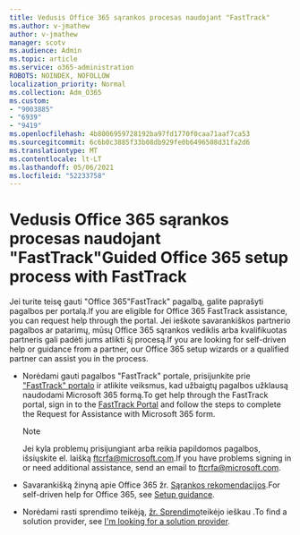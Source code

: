 ```yaml
---
title: Vedusis Office 365 sąrankos procesas naudojant "FastTrack"
ms.author: v-jmathew
author: v-jmathew
manager: scotv
ms.audience: Admin
ms.topic: article
ms.service: o365-administration
ROBOTS: NOINDEX, NOFOLLOW
localization_priority: Normal
ms.collection: Adm_O365
ms.custom:
- "9003885"
- "6939"
- "9419"
ms.openlocfilehash: 4b8006959728192ba97fd1770f0caa71aaf7ca53
ms.sourcegitcommit: 6c6b0c3885f33b08db929fe0b6496508d31fa2d6
ms.translationtype: MT
ms.contentlocale: lt-LT
ms.lasthandoff: 05/06/2021
ms.locfileid: "52233758"
---
```

# <a name="guided-office-365-setup-process-with-fasttrack"></a><span data-ttu-id="1653a-102">Vedusis Office 365 sąrankos procesas naudojant "FastTrack"</span><span class="sxs-lookup"><span data-stu-id="1653a-102">Guided Office 365 setup process with FastTrack</span></span>

<span data-ttu-id="1653a-103">Jei turite teisę gauti "Office 365"FastTrack" pagalbą, galite paprašyti pagalbos per portalą.</span><span class="sxs-lookup"><span data-stu-id="1653a-103">If you are eligible for Office 365 FastTrack assistance, you can request help through the portal.</span></span> <span data-ttu-id="1653a-104">Jei ieškote savarankiškos partnerio pagalbos ar patarimų, mūsų Office 365 sąrankos vediklis arba kvalifikuotas partneris gali padėti jums atlikti šį procesą.</span><span class="sxs-lookup"><span data-stu-id="1653a-104">If you are looking for self-driven help or guidance from a partner, our Office 365 setup wizards or a qualified partner can assist you in the process.</span></span>

- <span data-ttu-id="1653a-105">Norėdami gauti pagalbos "FastTrack" portale, prisijunkite prie ["FastTrack" portalo](https://go.microsoft.com/fwlink/?linkid=2125443) ir atlikite veiksmus, kad užbaigtų pagalbos užklausą naudodami Microsoft 365 formą.</span><span class="sxs-lookup"><span data-stu-id="1653a-105">To get help through the FastTrack portal, sign in to the [FastTrack Portal](https://go.microsoft.com/fwlink/?linkid=2125443) and follow the steps to complete the Request for Assistance with Microsoft 365 form.</span></span>

    > [!NOTE]
    > <span data-ttu-id="1653a-106">Jei kyla problemų prisijungiant arba reikia papildomos pagalbos, išsiųskite el. laišką [ftcrfa@microsoft.com](mailto:ftcrfa@microsoft.com).</span><span class="sxs-lookup"><span data-stu-id="1653a-106">If you have problems signing in or need additional assistance, send an email to [ftcrfa@microsoft.com](mailto:ftcrfa@microsoft.com).</span></span>

- <span data-ttu-id="1653a-107">Savarankišką žinyną apie Office 365 žr. [Sąrankos rekomendacijos](https://go.microsoft.com/fwlink/?linkid=2125827).</span><span class="sxs-lookup"><span data-stu-id="1653a-107">For self-driven help for Office 365, see [Setup guidance](https://go.microsoft.com/fwlink/?linkid=2125827).</span></span>
- <span data-ttu-id="1653a-108">Norėdami rasti sprendimo teikėją, [žr. Sprendimo](https://go.microsoft.com/fwlink/?linkid=2125918)teikėjo ieškau .</span><span class="sxs-lookup"><span data-stu-id="1653a-108">To find a solution provider, see [I'm looking for a solution provider](https://go.microsoft.com/fwlink/?linkid=2125918).</span></span>